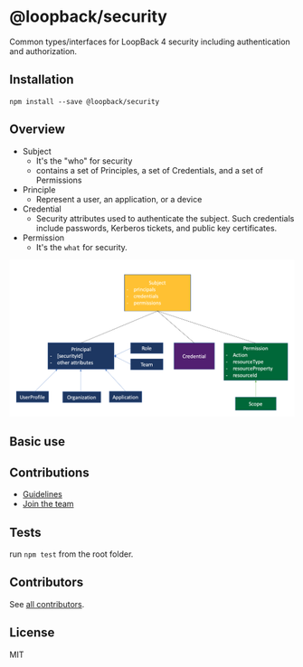 # @loopback/security

Common types/interfaces for LoopBack 4 security including authentication and
authorization.

## Installation

```shell
npm install --save @loopback/security
```

## Overview

- Subject
  - It's the "who" for security
  - contains a set of Principles, a set of Credentials, and a set of Permissions
- Principle
  - Represent a user, an application, or a device
- Credential
  - Security attributes used to authenticate the subject. Such credentials
    include passwords, Kerberos tickets, and public key certificates.
- Permission
  - It's the `what` for security.

![Overview](security-overview-diagram.png)

## Basic use

## Contributions

- [Guidelines](https://github.com/loopbackio/loopback-next/blob/master/docs/CONTRIBUTING.md)
- [Join the team](https://github.com/loopbackio/loopback-next/issues/110)

## Tests

run `npm test` from the root folder.

## Contributors

See
[all contributors](https://github.com/loopbackio/loopback-next/graphs/contributors).

## License

MIT
